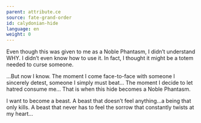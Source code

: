 ```yaml
---
parent: attribute.ce
source: fate-grand-order
id: calydonian-hide
language: en
weight: 0
---
```


Even though this was given to me as a Noble Phantasm, I didn’t understand WHY. I didn’t even know how to use it. In fact, I thought it might be a totem needed to curse someone.

…But now I know.
The moment I come face-to-face with someone I sincerely detest, someone I simply must beat… The moment I decide to let hatred consume me… That is when this hide becomes a Noble Phantasm.

I want to become a beast.
A beast that doesn’t feel anything…a being that only kills.
A beast that never has to feel the sorrow that constantly twists at my heart…
